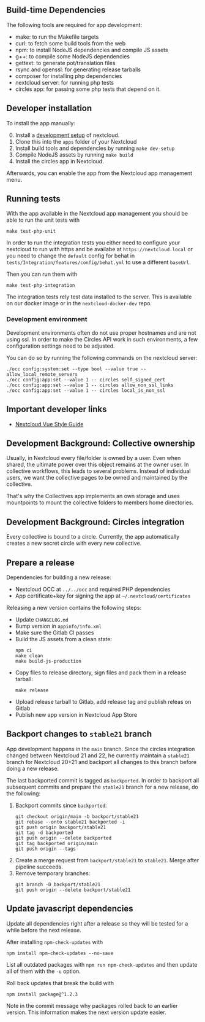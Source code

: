 ## Build-time Dependencies

The following tools are required for app development:

* make: to run the Makefile targets
* curl: to fetch some build tools from the web
* npm: to install NodeJS dependencies and compile JS assets
* g++: to compile some NodeJS dependencies
* gettext: to generate pot/translation files
* rsync and openssl: for generating release tarballs
* composer for installing php dependencies
* nextcloud server: for running php tests
* circles app: for passing some php tests that depend on it.

## Developer installation

To install the app manually:

0. Install a [development setup](https://docs.nextcloud.com/server/21/developer_manual/app_development/tutorial.html#setup) of nextcloud.
1. Clone this into the `apps` folder of your Nextcloud
2. Install build tools and dependencies by running `make dev-setup`
3. Compile NodeJS assets by running `make build`
4. Install the circles app in Nextcloud.

Afterwards, you can enable the app from the Nextcloud app management menu.

## Running tests

With the app available in the Nextcloud app management
you should be able to run the unit tests with
```
make test-php-unit
```

In order to run the integration tests you either need to configure your
nextcloud to run with https and be availabe at `https://nextcloud.local`
or you need to change the `default` config for behat in
`tests/Integration/features/config/behat.yml`
to use a different `baseUrl`.

Then you can run them with
```
make test-php-integration
```

The integration tests rely test data installed to the server.
This is available on our docker image or in the
`nextcloud-docker-dev` repo.

### Development environment

Development environments often do not use proper hostnames and are not
using ssl. In order to make the Circles API work in such environments,
a few configuration settings need to be adjusted.

You can do so by running the following commands on the nextcloud server:
```
./occ config:system:set --type bool --value true -- allow_local_remote_servers
./occ config:app:set --value 1 -- circles self_signed_cert
./occ config:app:set --value 1 -- circles allow_non_ssl_links
./occ config:app:set --value 1 -- circles local_is_non_ssl
```

## Important developer links

* [Nextcloud Vue Style Guide](https://nextcloud-vue-components.netlify.app/)

## Development Background: Collective ownership

Usually, in Nextcloud every file/folder is owned by a user. Even when shared,
the ultimate power over this object remains at the owner user. In collective
workflows, this leads to several problems. Instead of individual users,
we want the collective pages to be owned and maintained by the collective.

That's why the Collectives app implements an own storage and uses mountpoints
to mount the collective folders to members home directories.

## Development Background: Circles integration

Every collective is bound to a circle. Currently, the app automatically creates
a new secret circle with every new collective.

## Prepare a release

Dependencies for building a new release:

* Nextcloud OCC at `../../occ` and required PHP dependencies
* App certificate+key for signing the app at `~/.nextcloud/certificates`

Releasing a new version contains the following steps:

* Update `CHANGELOG.md`
* Bump version in `appinfo/info.xml`
* Make sure the Gitlab CI passes
* Build the JS assets from a clean state:
  ```
  npm ci
  make clean
  make build-js-production
  ```
* Copy files to release directory, sign files and pack them in a release tarball:
  ```
  make release
  ```
* Upload release tarball to Gitlab, add release tag and publish releas on Gitlab
* Publish new app version in Nextcloud App Store

## Backport changes to `stable21` branch

App development happens in the `main` branch. Since the circles integration
changed between Nextcloud 21 and 22, he currently maintain a `stable21` branch
for Nextcloud 20+21 and backport all changes to this branch before doing a new
release.

The last backported commit is tagged as `backported`. In order to backport all
subsequent commits and prepare the `stable21` branch for a new release, do the
following:

1. Backport commits since `backported`:
   ```
   git checkout origin/main -b backport/stable21
   git rebase --onto stable21 backported -i
   git push origin backport/stable21
   git tag -d backported
   git push origin --delete backported
   git tag backported origin/main
   git push origin --tags
   ```
2. Create a merge request from `backport/stable21` to `stable21`. Merge after
   pipeline succeeds.
3. Remove temporary branches:
   ```
   git branch -D backport/stable21
   git push origin --delete backport/stable21
   ```

## Update javascript dependencies

Update all dependencies right after a release
so they will be tested for a while before the next release.

After installing `npm-check-updates` with
```
npm install npm-check-updates --no-save
```
List all outdated packages with `npm run npm-check-updates`
and then update all of them with the `-u` option.

Roll back updates that break the build with
```
npm install package@^1.2.3
```

Note in the commit message why packages rolled back to an earlier version.
This information makes the next version update easier.
